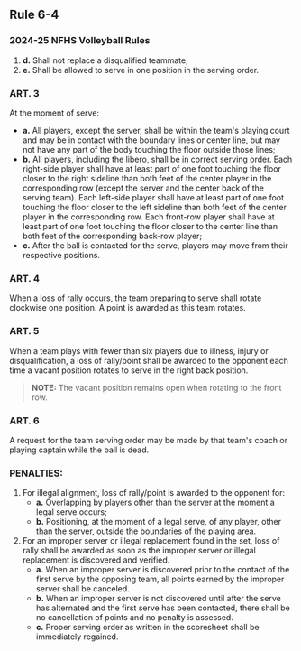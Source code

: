 <!-- Section: Rule 6-4 -->

## Rule 6-4

### 2024-25 NFHS Volleyball Rules

1. **d.** Shall not replace a disqualified teammate;
2. **e.** Shall be allowed to serve in one position in the serving order.

### ART. 3

At the moment of serve:

- **a.** All players, except the server, shall be within the team's playing court and may be in contact with the boundary lines or center line, but may not have any part of the body touching the floor outside those lines;
- **b.** All players, including the libero, shall be in correct serving order. Each right-side player shall have at least part of one foot touching the floor closer to the right sideline than both feet of the center player in the corresponding row (except the server and the center back of the serving team). Each left-side player shall have at least part of one foot touching the floor closer to the left sideline than both feet of the center player in the corresponding row. Each front-row player shall have at least part of one foot touching the floor closer to the center line than both feet of the corresponding back-row player;
- **c.** After the ball is contacted for the serve, players may move from their respective positions.

### ART. 4

When a loss of rally occurs, the team preparing to serve shall rotate clockwise one position. A point is awarded as this team rotates.

### ART. 5

When a team plays with fewer than six players due to illness, injury or disqualification, a loss of rally/point shall be awarded to the opponent each time a vacant position rotates to serve in the right back position.

> **NOTE:** The vacant position remains open when rotating to the front row.

### ART. 6

A request for the team serving order may be made by that team's coach or playing captain while the ball is dead.

### PENALTIES:

1. For illegal alignment, loss of rally/point is awarded to the opponent for:
   - **a.** Overlapping by players other than the server at the moment a legal serve occurs;
   - **b.** Positioning, at the moment of a legal serve, of any player, other than the server, outside the boundaries of the playing area.
2. For an improper server or illegal replacement found in the set, loss of rally shall be awarded as soon as the improper server or illegal replacement is discovered and verified.
   - **a.** When an improper server is discovered prior to the contact of the first serve by the opposing team, all points earned by the improper server shall be canceled.
   - **b.** When an improper server is not discovered until after the serve has alternated and the first serve has been contacted, there shall be no cancellation of points and no penalty is assessed.
   - **c.** Proper serving order as written in the scoresheet shall be immediately regained.
